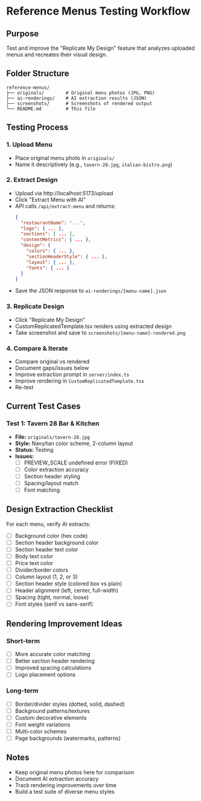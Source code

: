 # Reference Menus Testing Workflow

## Purpose
Test and improve the "Replicate My Design" feature that analyzes uploaded menus and recreates their visual design.

## Folder Structure

```
reference-menus/
├── originals/        # Original menu photos (JPG, PNG)
├── ai-renderings/    # AI extraction results (JSON)
├── screenshots/      # Screenshots of rendered output
└── README.md         # This file
```

## Testing Process

### 1. Upload Menu
- Place original menu photo in `originals/`
- Name it descriptively (e.g., `tavern-28.jpg`, `italian-bistro.png`)

### 2. Extract Design
- Upload via http://localhost:5173/upload
- Click "Extract Menu with AI"
- API calls `/api/extract-menu` and returns:
  ```json
  {
    "restaurantName": "...",
    "logo": { ... },
    "sections": [ ... ],
    "contentMetrics": { ... },
    "design": {
      "colors": { ... },
      "sectionHeaderStyle": { ... },
      "layout": { ... },
      "fonts": { ... }
    }
  }
  ```
- Save the JSON response to `ai-renderings/[menu-name].json`

### 3. Replicate Design
- Click "Replicate My Design"
- CustomReplicatedTemplate.tsx renders using extracted design
- Take screenshot and save to `screenshots/[menu-name]-rendered.png`

### 4. Compare & Iterate
- Compare original vs rendered
- Document gaps/issues below
- Improve extraction prompt in `server/index.ts`
- Improve rendering in `CustomReplicatedTemplate.tsx`
- Re-test

## Current Test Cases

### Test 1: Tavern 28 Bar & Kitchen
- **File:** `originals/tavern-28.jpg`
- **Style:** Navy/tan color scheme, 2-column layout
- **Status:** Testing
- **Issues:**
  - [ ] PREVIEW_SCALE undefined error (FIXED)
  - [ ] Color extraction accuracy
  - [ ] Section header styling
  - [ ] Spacing/layout match
  - [ ] Font matching

## Design Extraction Checklist

For each menu, verify AI extracts:
- [ ] Background color (hex code)
- [ ] Section header background color
- [ ] Section header text color
- [ ] Body text color
- [ ] Price text color
- [ ] Divider/border colors
- [ ] Column layout (1, 2, or 3)
- [ ] Section header style (colored box vs plain)
- [ ] Header alignment (left, center, full-width)
- [ ] Spacing (tight, normal, loose)
- [ ] Font styles (serif vs sans-serif)

## Rendering Improvement Ideas

### Short-term
- [ ] More accurate color matching
- [ ] Better section header rendering
- [ ] Improved spacing calculations
- [ ] Logo placement options

### Long-term
- [ ] Border/divider styles (dotted, solid, dashed)
- [ ] Background patterns/textures
- [ ] Custom decorative elements
- [ ] Font weight variations
- [ ] Multi-color schemes
- [ ] Page backgrounds (watermarks, patterns)

## Notes
- Keep original menu photos here for comparison
- Document AI extraction accuracy
- Track rendering improvements over time
- Build a test suite of diverse menu styles
